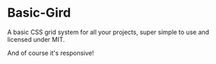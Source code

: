 Basic-Gird
==========

A basic CSS grid system for all your projects, super simple to use and licensed under MIT.

And of course it's responsive!
